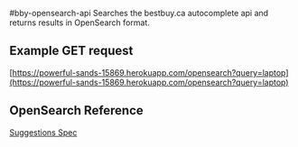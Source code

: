 #bby-opensearch-api
Searches the bestbuy.ca autocomplete api and returns results in OpenSearch format.


## Example GET request

[https://powerful-sands-15869.herokuapp.com/opensearch?query=laptop](https://powerful-sands-15869.herokuapp.com/opensearch?query=laptop)


## OpenSearch Reference
[Suggestions Spec](http://www.opensearch.org/Specifications/OpenSearch/Extensions/Suggestions/1.1)

